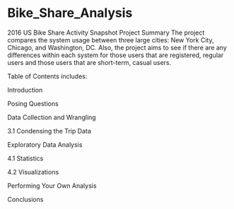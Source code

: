 # Bike_Share_Analysis
2016 US Bike Share Activity Snapshot Project Summary The project compares the system usage between three large cities: New York City, Chicago, and Washington, DC. Also, the project aims to see if there are any differences within each system for those users that are registered, regular users and those users that are short-term, casual users.

Table of Contents includes:

Introduction

Posing Questions

Data Collection and Wrangling

3.1 Condensing the Trip Data

Exploratory Data Analysis

4.1 Statistics

4.2 Visualizations

Performing Your Own Analysis

Conclusions
